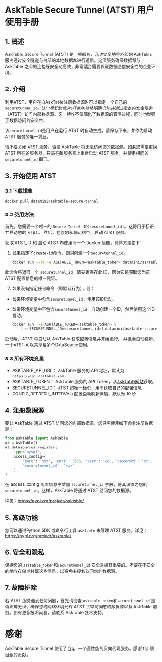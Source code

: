 # AskTable Secure Tunnel (ATST) 用户使用手册

## 1. 概述
AskTable Secure Tunnel (ATST) 是一项服务，允许安全地将外部的 AskTable 服务通过安全隧道与内部的本地数据库进行通信。这项服务确保数据源与 AskTable 之间的连接既安全又高效，非常适合需要保证数据通信安全性的企业环境。

## 2. 介绍

利用ATST，用户在向AskTable注册数据源时可以指定一个自己的 `securetunnel_id`。这个标识符使AskTable能够明确识别并通过指定的安全隧道（ATST）访问内部数据源。这一特性不仅简化了数据源的管理过程，同时也增强了数据访问的安全性。

该`securetunnel_id`是用户在运行 ATST 时自动生成，请保存下来，并作为启动 ATST 服务的唯一凭证。

请不要关闭 ATST 服务，否则 AskTable 将无法访问您的数据源。如果您需要更换 ATST 所在的服务器，只需在新服务器上重新启动 ATST 服务，并使用相同的 `securetunnel_id` 即可。


## 3. 开始使用 ATST

### 3.1 下载镜像
```bash
docker pull datamini/asktable-secure-tunnel
```

### 3.2 使用方法

首先，您需要一个唯一的 `Secure Tunnel ID(securetunnel_id)`。这将用于标识并启动您的 ATST。
然后，在您的私有网络中，启动 ATST 服务。

获取 ATST_ID 和 启动 ATST 均使用同一个 Docker 镜像，具体方法如下：

1. 如果指定了`create-id`命令，则只创建一个`securetunnel_id`。

    ```bash
    docker run --rm -e ASKTABLE_TOKEN=<asktable_token> datamini/asktable-secure-tunnel create-id
    ```
  此命令将返回一个 `securetunnel_id`，请妥善保存此 ID，因为它是获取您当前 ATST 配置信息的唯一凭证。

2. 如果没有指定任何命令（即默认行为），则：
  - 如果环境变量中包含`securetunnel_id`，使用该ID启动。
  - 如果环境变量中不包含`securetunnel_id`，自动创建一个ID，然后使用这个ID启动。

    ```bash
    docker run  -e ASKTABLE_TOKEN=<asktable_token> \
        [-e SECURETUNNEL_ID=<securetunnel_id>] datamini/asktable-secure-tunnel
    ```

启动后，ATST 将自动从 AskTable 获取配置信息并开始运行。 并且会自动更新。一个ATST 可以共享给多个DataSource使用。

### 3.3 所有环境变量

- ASKTABLE_API_URL： AskTable 服务的 API 地址，默认为 `https://api.asktable.com`
- ASKTABLE_TOKEN： AskTable 服务的 API Token，从[AskTable网站](https://asktable.com)获取。
- SECURETUNNEL_ID： ATST 的唯一标识，用于获取自己的配置信息
- CONFIG_REFRESH_INTERVAL: 配置自动刷新间隔，默认为 10 秒


## 4. 注册数据源

要让 AskTable 通过 ATST 访问您的内部数据源，您只需使用如下命令注册数据源：

```python
from asktable import AskTable
at = AskTable()
at.datasources.register(
    type='mysql', 
    access_config={
        'host': 'xxx', 'port': 3306, 'user': 'xx', 'password': 'xx', 
        'securetunnel_id': 'xxx'
    }
)
```
在 access_config 配置信息中增加 `securetunnel_id` 字段，将其设置为您的 `securetunnel_id`。这样，AskTable 将通过 ATST 访问您的数据源。

详见：https://pypi.org/project/asktable/


## 5. 高级功能
您可以通过Python SDK 或命令行工具 `asktable` 来管理 ATST 服务。详见：https://pypi.org/project/asktable/



## 6. 安全和隐私
保持您的 `asktable_token`和`securetunnel_id` 安全是极其重要的。不要在不安全的地方存储或共享这些信息，以避免未授权访问您的数据源。

## 7. 故障排除
若 ATST 服务遇到任何问题，首先请检查 `asktable_token`和`securetunnel_id` 是否正确无误，确保您的网络环境允许 ATST 正常访问您的数据源以及 AskTable 服务。如有更多技术问题，请联系 AskTable 技术支持。

# 感谢
AskTable Secure Tunnel 使用了 [frp](https://github.com/fatedier/frp)，一个高性能的反向代理服务。感谢 frp 项目组的贡献。

